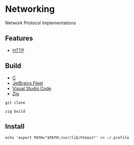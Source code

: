 [C Language]: https://learn.microsoft.com/en-us/cpp/c-language
[Fleet]: https://jetbrains.com/fleet/
[Hypertext Transfer Protocol]: https://developer.mozilla.org/en-US/docs/Web/HTTP
[VSCode]: https://code.visualstudio.com/docs
[Zig Language]: https://ziglang.org/

# Networking

Network Protocol Implementations

## Features

- [HTTP][Hypertext Transfer Protocol]

## Build

- [C][C Language]
- [JetBrains Fleet][Fleet]
- [Visual Studio Code][VSCode]
- [Zig][Zig Language]

```shell
git clone

zig build
```

## Install

```shell
echo 'export PATH="$PATH:/usr/lib/htmain"' >> ~/.profile
```